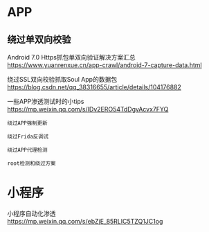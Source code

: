 # APP
## 绕过单双向校验
Android 7.0 Https抓包单双向验证解决方案汇总  
https://www.yuanrenxue.cn/app-crawl/android-7-capture-data.html  

绕过SSL双向校验抓取Soul App的数据包  
https://blog.csdn.net/qq_38316655/article/details/104176882


一些APP渗透测试时的小tips  
https://mp.weixin.qq.com/s/IDv2ERO54TdDgvAcvx7FYQ
```
绕过APP强制更新

绕过Frida反调试

绕过APP代理检测

root检测和绕过方案
```

# 小程序
小程序自动化渗透  
https://mp.weixin.qq.com/s/ebZjE_85RLIC5TZQ1JC1og  